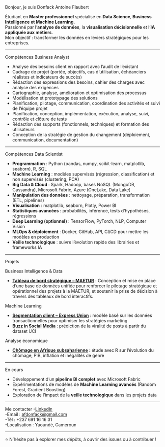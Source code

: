Bonjour, je suis Donfack Antoine Flaubert  

Étudiant en **Master professionnel** spécialisé en **Data Science, Business Intelligence et Machine Learning**.  
Passionné par l’**analyse de données**, la **visualisation décisionnelle** et l’**IA appliquée aux métiers**.  
Mon objectif : transformer les données en leviers stratégiques pour les entreprises.  

---

Compétences Business Analyst
- Analyse des besoins client en rapport avec l’audit de l’existant  
- Cadrage de projet (portée, objectifs, cas d’utilisation, échéanciers réalistes et indicateurs de succès)  
- Rédaction des expressions des besoins, cahier des charges avec analyse des exigences  
- Cartographie, analyse, amélioration et optimisation des processus  
- Modélisation et prototypage des solutions  
- Planification, pilotage, communication, coordination des activités et suivi de l’équipe projet  
- Planification, conception, implémentation, exécution, analyse, suivi, contrôle et clôture de tests  
- Rédaction des supports (fonctionnels, techniques) et formation des utilisateurs  
- Conception de la stratégie de gestion du changement (déploiement, communication, documentation)  

---
Compétences Data Scientist
- **Programmation** : Python (pandas, numpy, scikit-learn, matplotlib, seaborn), R, SQL  
- **Machine Learning** : modèles supervisés (régression, classification) et non supervisés (clustering, PCA)  
- **Big Data & Cloud** : Spark, Hadoop, bases NoSQL (MongoDB, Cassandra), Microsoft Fabric, Azure (OneLake, Data Lake)  
- **Manipulation des données** : nettoyage, préparation, transformation (ETL, pipelines)  
- **Visualisation** : matplotlib, seaborn, Plotly, Power BI  
- **Statistiques avancées** : probabilités, inférence, tests d’hypothèses, régressions  
- **Deep Learning (optionnel)** : TensorFlow, PyTorch, NLP, Computer Vision  
- **MLOps & déploiement** : Docker, GitHub, API, CI/CD pour mettre les modèles en production  
- **Veille technologique** : suivre l’évolution rapide des librairies et frameworks IA  

---

 Projets

 Business Intelligence & Data
- [**Tableau de bord stratégique – MAETUR**](#) : Conception et mise en place d’une base de données unifiée pour renforcer le pilotage stratégique et opérationnel des projets à la MAETUR, et soutenir la prise de décision à travers des tableaux de bord interactifs.  

Machine Learning
- [**Segmentation client – Express Union**](#) : modèle basé sur les données transactionnelles pour optimiser les stratégies marketing  
- [**Buzz in Social Media**](#) : prédiction de la viralité de posts à partir du dataset UCI  

Analyse économique
- [**Chômage en Afrique subsaharienne**](#) : étude avec R sur l’évolution du chômage, PIB, inflation et inégalités de genre  

---

En cours
- Développement d’un **pipeline BI complet** avec Microsoft Fabric  
- Expérimentations de modèles de **Machine Learning avancés** (Random Forest, Gradient Boosting)  
- Exploration de l’impact de la **veille technologique** dans les projets data  

---

Me contacter
-[LinkedIn](https://www.linkedin.com/in/flaubert-antoine-donfack-1917a232)  
-Email : afdonfack@gmail.com  
-Tél : +237 691 16 16 31  
-Localisation : Yaoundé, Cameroun  

---

⭐️ N’hésite pas à explorer mes dépôts, à ouvrir des issues ou à contribuer !
